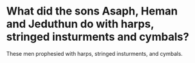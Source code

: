 # What did the sons Asaph, Heman and Jeduthun do with harps, stringed insturments and cymbals?

These men prophesied with harps, stringed insturments, and cymbals.
